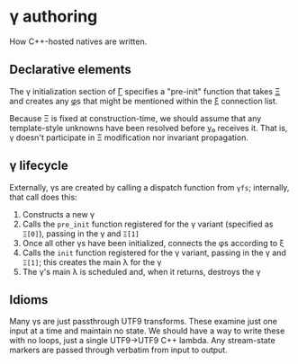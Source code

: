 # γ authoring
How C++-hosted natives are written.


## Declarative elements
The γ initialization section of [Γ](Gamma.md) specifies a "pre-init" function that takes [Ξ](Xi.md) and creates any [φ](phi.md)s that might be mentioned within the [ξ](xi.md) connection list.

Because Ξ is fixed at construction-time, we should assume that any template-style unknowns have been resolved before [γ₀](gamma0.md) receives it. That is, γ doesn't participate in Ξ modification nor invariant propagation.


## γ lifecycle
Externally, γs are created by calling a dispatch function from `γfs`; internally, that call does this:

1. Constructs a new γ
2. Calls the `pre_init` function registered for the γ variant (specified as `Ξ[0]`), passing in the γ and `Ξ[1]`
3. Once all other γs have been initialized, connects the φs according to ξ
4. Calls the `init` function registered for the γ variant, passing in the γ and `Ξ[1]`; this creates the main λ for the γ
5. The γ's main λ is scheduled and, when it returns, destroys the γ


## Idioms
Many γs are just passthrough UTF9 transforms. These examine just one input at a time and maintain no state. We should have a way to write these with no loops, just a single UTF9→UTF9 C++ lambda. Any stream-state markers are passed through verbatim from input to output.
